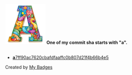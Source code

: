 <img src="https://github.com/my-badges/my-badges/blob/master/badges/abc-commit/a-commit.png?raw=true" alt="One of my commit sha starts with &quot;a&quot;." title="One of my commit sha starts with &quot;a&quot;." width="128">
<strong>One of my commit sha starts with &quot;a&quot;.</strong>
<br><br>

- <a href="https://github.com/ben-of-codecraft/electron-wix-msi/commit/a7ff90ac7620cbafdfaaffc0b807d21f4b66b4e5"><strong>a</strong>7ff90ac7620cbafdfaaffc0b807d21f4b66b4e5</a>


Created by <a href="https://github.com/my-badges/my-badges">My Badges</a>